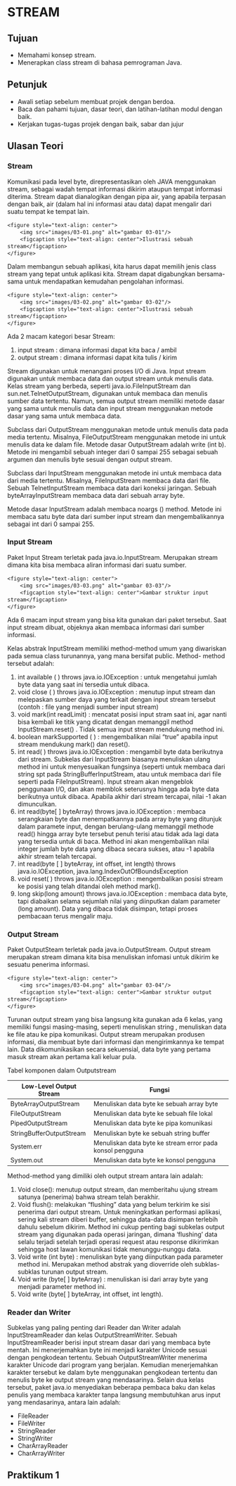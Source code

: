 # STREAM

## Tujuan

-   Memahami konsep stream.
-   Menerapkan class stream di bahasa pemrograman Java.

## Petunjuk

-   Awali setiap sebelum membuat projek dengan berdoa.
-	Baca dan pahami tujuan, dasar teori, dan latihan-latihan modul dengan baik.
-	Kerjakan tugas-tugas projek dengan baik, sabar dan jujur

## Ulasan Teori

### Stream

Komunikasi pada level byte, direpresentasikan oleh JAVA menggunakan stream, sebagai wadah tempat informasi dikirim ataupun tempat informasi diterima. Stream dapat dianalogikan dengan pipa air, yang apabila terpasan dengan baik, air (dalam hal ini informasi atau data) dapat mengalir dari suatu tempat ke tempat lain.

    <figure style="text-align: center">
        <img src="images/03-01.png" alt="gambar 03-01"/>
        <figcaption style="text-align: center">Ilustrasi sebuah stream</figcaption>
    </figure>
    
Dalam membangun sebuah aplikasi, kita harus dapat memilih jenis class stream yang tepat untuk aplikasi kita. Stream dapat digabungkan bersama-sama untuk mendapatkan kemudahan pengolahan informasi.

    <figure style="text-align: center">
        <img src="images/03-02.png" alt="gambar 03-02"/>
        <figcaption style="text-align: center">Ilustrasi sebuah stream</figcaption>
    </figure>
    
Ada 2 macam kategori besar Stream:
1. input stream : dimana informasi dapat kita baca / ambil
2. output stream : dimana informasi dapat kita tulis / kirim

Stream digunakan untuk menangani proses I/O di Java. Input stream digunakan untuk membaca data dan output stream untuk menulis data. Kelas stream yang berbeda, seperti java.io.FileInputStream dan sun.net.TelnetOutputStream, digunakan untuk membaca dan menulis sumber data tertentu. Namun, semua output stream memiliki metode dasar yang sama untuk menulis data dan input stream menggunakan metode dasar yang sama untuk membaca data.

Subclass dari OutputStream menggunakan metode untuk menulis data pada media tertentu. Misalnya, FileOutputStream menggunakan metode ini untuk menulis data ke dalam file. Metode dasar OutputStream adalah write (int b). Metode ini mengambil sebuah integer dari 0 sampai 255 sebagai sebuah argumen dan menulis byte sesuai dengan output stream.

Subclass dari InputStream menggunakan metode ini untuk membaca data dari media tertentu. Misalnya, FileInputStream membaca data dari file. Sebuah TelnetInputStream membaca data dari koneksi jaringan. Sebuah byteArrayInputStream membaca data dari sebuah array byte.

Metode dasar InputStream adalah membaca noargs () method. Metode ini membaca satu byte data dari sumber input stream dan mengembalikannya sebagai int dari 0 sampai 255.

### Input Stream

Paket Input Stream terletak pada java.io.InputStream. Merupakan stream dimana kita bisa membaca aliran informasi dari suatu sumber.

    <figure style="text-align: center">
        <img src="images/03-03.png" alt="gambar 03-03"/>
        <figcaption style="text-align: center">Gambar struktur input stream</figcaption>
    </figure>
    
Ada 6 macam input stream yang bisa kita gunakan dari paket tersebut. Saat input stream dibuat, objeknya akan membaca informasi dari sumber informasi.

Kelas abstrak InputStream memiliki method-method umum yang diwariskan pada semua class turunannya, yang mana bersifat public. Method- method tersebut adalah:

1. int available ( ) throws java.io.IOException : untuk mengetahui jumlah byte data yang saat ini tersedia untuk dibaca.
2. void close ( ) throws java.io.IOException : menutup input stream dan melepaskan sumber daya yang terkait dengan input stream tersebut (contoh : file yang menjadi sumber input stream)
3. void mark(int readLimit) : mencatat posisi input stram saat ini, agar nanti bisa kembali ke titik yang dicatat dengan memanggil method InputStream.reset() . Tidak semua input stream mendukung method ini.
4. boolean markSupported ( ) : mengembalikan nilai “true” apabila input stream mendukung mark() dan reset().
5. int read( ) throws java.io.IOException : mengambil byte data berikutnya dari stream. Subkelas dari InputStream biasanya menuliskan ulang method ini untuk menyesuaikan fungsinya (seperti untuk membaca dari string spt pada StringBufferInputStream, atau untuk membaca dari file seperti pada FileInputStream). Input stream akan mengeblok penggunaan I/O, dan akan memblok seterusnya hingga ada byte data berikutnya untuk dibaca. Apabila akhir dari stream tercapai, nilai -1 akan dimunculkan.
6. int read(byte[ ] byteArray) throws java.io.IOException : membaca serangkaian byte dan menempatkannya pada array byte yang ditunjuk dalam paramete input, dengan berulang-ulang memanggil methode read() hingga array byte tersebut penuh terisi atau tidak ada lagi data yang tersedia untuk di baca. Method ini akan mengembalikan nilai integer jumlah byte data yang dibaca secara sukses, atau -1 apabila akhir stream telah tercapai.
7. int read(byte [ ] byteArray, int offset, int length) throws java.io.IOException, java.lang.IndexOutOfBoundsException
8. void reset( ) throws java.io.IOException : mengembalikan posisi stream ke posisi yang telah ditandai oleh method mark().
9. long skip(long amount) throws java.io.IOException : membaca data byte, tapi diabaikan selama sejumlah nilai yang diinputkan dalam parameter (long amount). Data yang dibaca tidak disimpan, tetapi proses pembacaan terus mengalir maju.

### Output Stream

Paket OutputSteam terletak pada java.io.OutputStream. Output stream merupakan stream dimana kita bisa menuliskan infomasi untuk dikirim ke sesuatu penerima informasi.

    <figure style="text-align: center">
        <img src="images/03-04.png" alt="gambar 03-04"/>
        <figcaption style="text-align: center">Gambar struktur output stream</figcaption>
    </figure>
    
Turunan output stream yang bisa langsung kita gunakan ada 6 kelas, yang memiliki fungsi masing-masing, seperti menuliskan string , menuliskan data ke file atau ke pipa komunikasi. Output stream merupakan produsen informasi, dia membuat byte dari informasi dan mengirimkannya ke tempat lain. Data dikomunikasikan secara sekuensial, data byte yang pertama masuk stream akan pertama kali keluar pula.

Tabel komponen dalam Outputstream

| Low-Level Output Stream   | Fungsi                                    |
| ---                       | ---                                       |
| ByteArrayOutputStream     | Menuliskan data byte ke sebuah array byte |
| FileOutputStream          | Menuliskan data byte ke sebuah file lokal |
| PipedOutputStream         | Menuliskan data byte ke pipa komunikasi |
| StringBufferOutputStream  | Menuliskan byte ke sebuah string buffer |
| System.err                | Menuliskan data byte ke stream error pada konsol pengguna |
| System.out                | Menuliskan data byte ke konsol pengguna |

Method-method yang dimiliki oleh output stream antara lain adalah:

1. Void close(): menutup output stream, dan memberitahu ujung stream satunya (penerima) bahwa stream telah berakhir.
2. Void flush(): melakukan “flushing” data yang belum terkirim ke sisi penerima dari output stream. Untuk meningkatkan performasi aplikasi, sering kali stream diberi buffer, sehingga data-data disimpan terlebih dahulu sebelum dikirim. Method ini cukup penting bagi subkelas output stream yang digunakan pada operasi jaringan, dimana ‘flushing’ data selalu terjadi setelah terjadi operasi request atau response dikirimkan sehingga host lawan komunikasi tidak menunggu-nunggu data.
3. Void write (int byte) : menuliskan byte yang diinputkan pada parameter method ini. Merupakan method abstrak yang dioverride oleh subklas-subklas turunan output stream.
4. Void write (byte[ ] byteArray) : menuliskan isi dari array byte yang menjadi parameter method ini.
5. Void write (byte[ ] byteArray, int offset, int length).

### Reader dan Writer

Subkelas yang paling penting dari Reader dan Writer adalah InputStreamReader dan kelas OutputStreamWriter. Sebuah InputStreamReader berisi input stream dasar dari yang membaca byte mentah. Ini menerjemahkan byte ini menjadi karakter Unicode sesuai dengan pengkodean tertentu. Sebuah OutputStreamWriter menerima karakter Unicode dari program yang berjalan.
Kemudian menerjemahkan karakter tersebut ke dalam byte menggunakan pengkodean tertentu dan menulis byte ke output stream yang mendasarinya. Selain dua kelas tersebut, paket java.io menyediakan beberapa pembaca baku dan kelas penulis yang membaca karakter tanpa langsung membutuhkan arus input yang mendasarinya, antara lain adalah:

- FileReader
- FileWriter
- StringReader
- StringWriter
- CharArrayReader
- CharArrayWriter

## Praktikum 1

